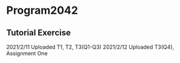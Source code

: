 # Program2042

## Tutorial Exercise
2021/2/11 Uploaded T1, T2, T3(Q1-Q3)
2021/2/12 Uploaded T3(Q4), Assignment One
